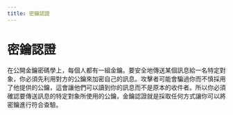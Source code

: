 ```yaml
---
title: 密鑰認證
---
```

# 密鑰認證

在公開金鑰密碼學上，每個人都有一組金鑰。要安全地傳送某個訊息給一名特定對象，你必須先利用對方的公鑰來加密自己的訊息。攻擊者可能會騙過你而不慎採用了他提供的公鑰，這會讓他們可以讀到你的訊息而不是原本的收件者。所以你必須確認要傳送訊息的特定對象所使用的公鑰，金鑰認證就是採取任何方式讓你可以將密鑰進行符合查驗。